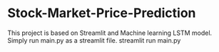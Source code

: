 # Stock-Market-Price-Prediction
This project is based on Streamlit and Machine learning LSTM model. 
Simply run main.py as a streamlit file.
streamlit run main.py
